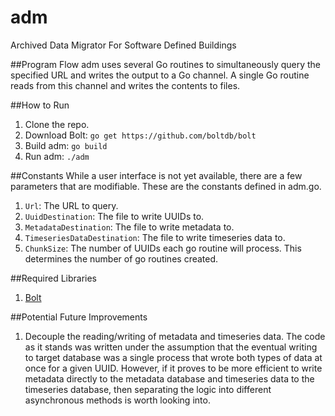 # adm
Archived Data Migrator
For Software Defined Buildings

##Program Flow
adm uses several Go routines to simultaneously query the specified URL and writes the output to a Go channel.
A single Go routine reads from this channel and writes the contents to files.

##How to Run
1. Clone the repo.
2. Download Bolt: `go get https://github.com/boltdb/bolt`
3. Build adm: `go build`
4. Run adm: `./adm`

##Constants
While a user interface is not yet available, there are a few parameters that are modifiable.
These are the constants defined in adm.go.

1. `Url`: The URL to query.
2. `UuidDestination`: The file to write UUIDs to.
3. `MetadataDestination`: The file to write metadata to.
4. `TimeseriesDataDestination`: The file to write timeseries data to.
5. `ChunkSize`: The number of UUIDs each go routine will process. This determines the number of go routines created.

##Required Libraries
1. [Bolt](https://github.com/boltdb/bolt)

##Potential Future Improvements
1. Decouple the reading/writing of metadata and timeseries data. The code as it stands was written under the assumption that the eventual writing to target database was a single process that wrote both types of data at once for a given UUID. However, if it proves to be more efficient to write metadata directly to the metadata database and timeseries data to the timeseries database, then separating the logic into different asynchronous methods is worth looking into.
